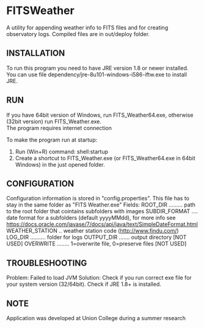 # FITSWeather
A utility for appending weather info to FITS files and for creating observatory logs.
Compiled files are in out/deploy folder.


INSTALLATION
-----------------------------------------------------------------------------
To run this program you need to have JRE version 1.8 or newer installed.
You can use file dependency/jre-8u101-windows-i586-iftw.exe to install JRE.

RUN
-----------------------------------------------------------------------------
If you have 64bit version of Windows, run FITS_Weather64.exe,
otherwise (32bit version) run FITS_Weather.exe.  
The program requires internet connection

To make the program run at startup:
1. Run (Win+R) command: shell:startup
2. Create a shortcut to FITS_Weather.exe (or FITS_Weather64.exe in 64bit Windows)
   in the just opened folder. 

CONFIGURATION
-----------------------------------------------------------------------------
Configuration information is stored in "config.properties". This file
has to stay in the same folder as "FITS Weather.exe"
Fields:
ROOT_DIR ......... path to the root folder that cointains subfolders with images
SUBDIR_FORMAT .... date format for a subfolders (default yyyyMMdd), for more info
                   see https://docs.oracle.com/javase/7/docs/api/java/text/SimpleDateFormat.html
WEATHER_STATION .. weather station code (http://www.findu.com/)
LOG_DIR .......... folder for logs
OUTPUT_DIR ....... output directory [NOT USED]
OVERWRITE ........ 1=overwrite file, 0=preserve files [NOT USED]

TROUBLESHOOTING
-----------------------------------------------------------------------------
Problem:  Failed to load JVM
Solution: Check if you run correct exe file for your system version (32/64bit).
          Check if JRE 1.8+ is installed. 

NOTE
-----------------------------------------------------------------------------
Application was developed at Union College during a summer research                   
